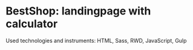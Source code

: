 # BestShop: landingpage with calculator

Used technologies and instruments: HTML, Sass, RWD, JavaScript, Gulp
